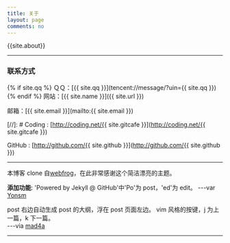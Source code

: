 ```yaml
---
title: 关于
layout: page
comments: no
---
```


{{site.about}}

---

### 联系方式

{% if site.qq %}
ＱＱ：[{{ site.qq }}](tencent://message/?uin={{ site.qq }})
{% endif %}
网站：[{{ site.name }}]({{ site.url }})

邮箱：[{{ site.email }}](mailto:{{ site.email }})

[//]: # Coding : [http://coding.net/{{ site.gitcafe }}](<http://coding.net/{{> site.gitcafe }})

GitHub : [http://github.com/{{ site.github }}](<http://github.com/{{> site.github }})

---

本博客 clone 自[webfrog](https://github.com/webfrogs/webfrogs.github.com)，在此非常感谢这个简洁漂亮的主题。

**添加功能**:
'Powered by Jekyll @ GitHub'中'Po'为 post，'ed'为 edit。
---var [Yonsm](http://yonsm.net/)

post 右边自动生成 post 的大纲，浮在 post 页面左边。
vim 风格的按键，j 为上一篇，k 下一篇。  
---via [mad4a](http://mad4a.me/)

---
